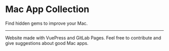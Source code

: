 # Mac App Collection

Find hidden gems to improve your Mac.

---

Website made with VuePress and GitLab Pages. Feel free to contribute and give suggestions about good Mac apps.
